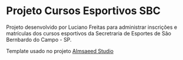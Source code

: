 # Projeto Cursos Esportivos SBC

Projeto desenvolvido por Luciano Freitas para administrar inscrições e matrículas dos cursos esportivos da Secretraria de Esportes de São Bernbardo do Campo - SP.

Template usado no projeto [Almsaeed Studio](https://almsaeedstudio.com)